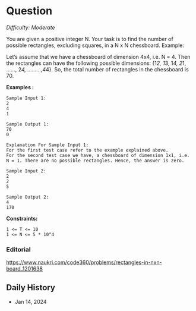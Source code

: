 # Question 

_Difficulty: Moderate_

You are given a positive integer N. Your task is to find the number of possible rectangles, excluding squares, in a N x N chessboard.
Example:

Let’s assume that we have a chessboard of dimension 4x4, i.e. N = 4. Then the rectangles can have the following possible dimensions: {1*2, 1*3, 1*4, 2*1, ……, 2*4, ………,4*4}. So, the total number of rectangles in the chessboard is 70.

**Examples :**
```
Sample Input 1:
2
4
1

Sample Output 1:
70
0

Explanation For Sample Input 1:
For the first test case refer to the example explained above.
For the second test case we have, a chessboard of dimension 1x1, i.e. N = 1. There are no possible rectangles. Hence, the answer is zero.

Sample Input 2:
2
2
5

Sample Output 2:
4
170
```

**Constraints:**
```
1 <= T <= 10 
1 <= N <= 5 * 10^4
```

### Editorial
https://www.naukri.com/code360/problems/rectangles-in-nxn-board_1201638

## Daily History
- Jan 14, 2024